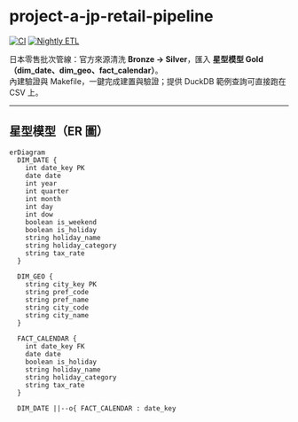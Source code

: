 # project-a-jp-retail-pipeline

[![CI](https://github.com/TraderKAI619/project-a-jp-retail-pipeline/actions/workflows/ci.yml/badge.svg)](https://github.com/TraderKAI619/project-a-jp-retail-pipeline/actions/workflows/ci.yml)
[![Nightly ETL](https://github.com/TraderKAI619/project-a-jp-retail-pipeline/actions/workflows/schedule.yml/badge.svg)](https://github.com/TraderKAI619/project-a-jp-retail-pipeline/actions/workflows/schedule.yml)

日本零售批次管線：官方來源清洗 **Bronze → Silver**，匯入 **星型模型 Gold（dim_date、dim_geo、fact_calendar）**。  
內建驗證與 Makefile，一鍵完成建置與驗證；提供 DuckDB 範例查詢可直接跑在 CSV 上。

---
## 星型模型（ER 圖）

```mermaid
erDiagram
  DIM_DATE {
    int date_key PK
    date date
    int year
    int quarter
    int month
    int day
    int dow
    boolean is_weekend
    boolean is_holiday
    string holiday_name
    string holiday_category
    string tax_rate
  }

  DIM_GEO {
    string city_key PK
    string pref_code
    string pref_name
    string city_code
    string city_name
  }

  FACT_CALENDAR {
    int date_key FK
    date date
    boolean is_holiday
    string holiday_name
    string holiday_category
    string tax_rate
  }

  DIM_DATE ||--o{ FACT_CALENDAR : date_key
```
